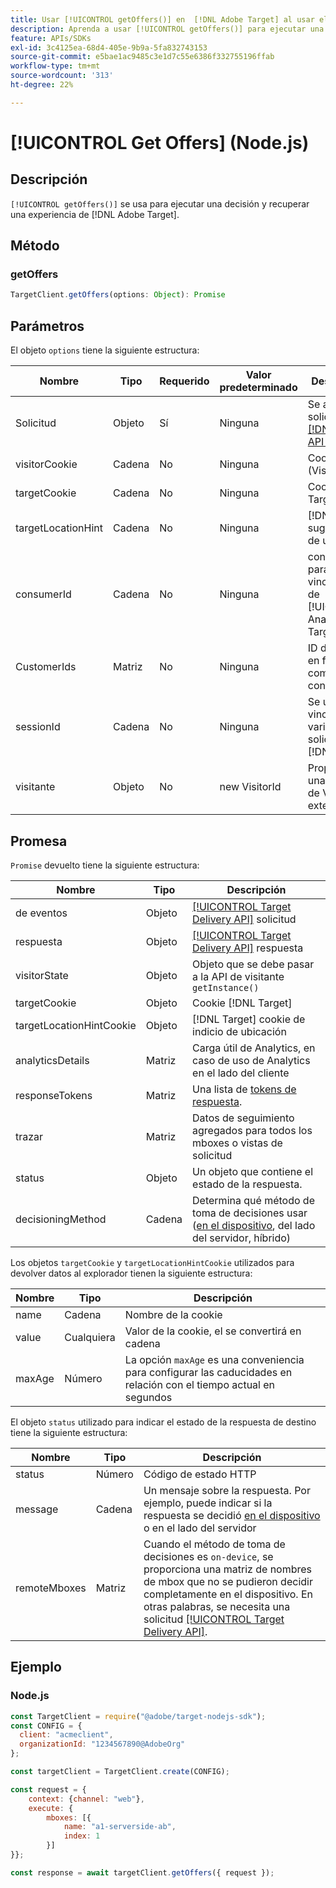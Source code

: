 ```yaml
---
title: Usar [!UICONTROL getOffers()] en  [!DNL Adobe Target] al usar el SDK de Node.js
description: Aprenda a usar [!UICONTROL getOffers()] para ejecutar una decisión y recuperar una experiencia de  [!DNL Adobe Target].
feature: APIs/SDKs
exl-id: 3c4125ea-68d4-405e-9b9a-5fa832743153
source-git-commit: e5bae1ac9485c3e1d7c55e6386f332755196ffab
workflow-type: tm+mt
source-wordcount: '313'
ht-degree: 22%

---
```


# [!UICONTROL Get Offers] (Node.js)

## Descripción

`[!UICONTROL getOffers()]` se usa para ejecutar una decisión y recuperar una experiencia de [!DNL Adobe Target].


## Método

### getOffers

```js {line-numbers="true"}
TargetClient.getOffers(options: Object): Promise
```

## Parámetros

El objeto `options` tiene la siguiente estructura:

| Nombre | Tipo | Requerido | Valor predeterminado | Descripción |
| --- |--- | --- | --- | --- |
| Solicitud | Objeto | Sí | Ninguna | Se ajusta a la solicitud de la [[!DNL Target] API de envío](/help/dev/implement/delivery-api/overview.md) |
| visitorCookie | Cadena | No | Ninguna | Cookie ECID (VisitorId) |
| targetCookie | Cadena | No | Ninguna | Cookie [!DNL Target] |
| targetLocationHint | Cadena | No | Ninguna | [!DNL Target] sugerencia de ubicación |
| consumerId | Cadena | No | Ninguna | consumerIds para la vinculación de [!UICONTROL Analytics for Target] (A4T) |
| CustomerIds | Matriz | No | Ninguna | ID de cliente en formato compatible con VisitorId |
| sessionId | Cadena | No | Ninguna | Se usa para vincular varias solicitudes [!DNL Target] |
| visitante | Objeto | No | new VisitorId | Proporcione una instancia de VisitorId externa |

## Promesa

`Promise` devuelto tiene la siguiente estructura:

| Nombre | Tipo | Descripción |
| --- | --- | --- |
| de eventos | Objeto | [[!UICONTROL Target Delivery API]](/help/dev/implement/delivery-api/overview.md) solicitud |
| respuesta | Objeto | [[!UICONTROL Target Delivery API]](/help/dev/implement/delivery-api/overview.md) respuesta |
| visitorState | Objeto | Objeto que se debe pasar a la API de visitante `getInstance()` |
| targetCookie | Objeto | Cookie [!DNL Target] |
| targetLocationHintCookie | Objeto | [!DNL Target] cookie de indicio de ubicación |
| analyticsDetails | Matriz | Carga útil de Analytics, en caso de uso de Analytics en el lado del cliente |
| responseTokens | Matriz | Una lista de [tokens de respuesta](https://experienceleague.adobe.com/docs/target/using/administer/response-tokens.html?lang=es&). |
| trazar | Matriz | Datos de seguimiento agregados para todos los mboxes o vistas de solicitud |
| status | Objeto | Un objeto que contiene el estado de la respuesta. |
| decisioningMethod | Cadena | Determina qué método de toma de decisiones usar ([en el dispositivo](/help/dev/implement/server-side/sdk-guides/on-device-decisioning/overview.md), del lado del servidor, híbrido) |

Los objetos `targetCookie` y `targetLocationHintCookie` utilizados para devolver datos al explorador tienen la siguiente estructura:

| Nombre | Tipo | Descripción |
| --- | --- | --- |
| name | Cadena | Nombre de la cookie |
| value | Cualquiera | Valor de la cookie, el se convertirá en cadena |
| maxAge | Número | La opción `maxAge` es una conveniencia para configurar las caducidades en relación con el tiempo actual en segundos |

El objeto `status` utilizado para indicar el estado de la respuesta de destino tiene la siguiente estructura:

| Nombre | Tipo | Descripción |
| --- | --- | --- |
| status | Número | Código de estado HTTP |
| message | Cadena | Un mensaje sobre la respuesta. Por ejemplo, puede indicar si la respuesta se decidió [en el dispositivo](/help/dev/implement/server-side/sdk-guides/on-device-decisioning/overview.md) o en el lado del servidor |
| remoteMboxes | Matriz | Cuando el método de toma de decisiones es `on-device`, se proporciona una matriz de nombres de mbox que no se pudieron decidir completamente en el dispositivo. En otras palabras, se necesita una solicitud [[!UICONTROL Target Delivery API]](/help/dev/implement/delivery-api/overview.md). |

## Ejemplo

### Node.js

```js {line-numbers="true"}
const TargetClient = require("@adobe/target-nodejs-sdk");
const CONFIG = {
  client: "acmeclient",
  organizationId: "1234567890@AdobeOrg"
};

const targetClient = TargetClient.create(CONFIG);

const request = {
    context: {channel: "web"},
    execute: {
        mboxes: [{
            name: "a1-serverside-ab",
            index: 1
        }]
}};

const response = await targetClient.getOffers({ request });
```
